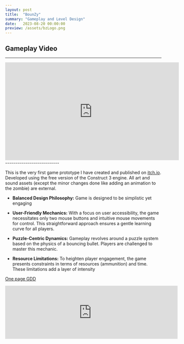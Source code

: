 ```yaml
---
layout: post
title:  "BounZy"
summary: "Gameplay and Level Design"
date:   2023-08-20 00:00:00
preview: /assets/bzLogo.png
---
```

## Gameplay Video
---------------------------
<iframe width="560" height="315" src="https://www.youtube.com/embed/GCEQFLVNEa8?si=iZXPhJ1JKPy0lYMH" title="YouTube video player" frameborder="0" allow="accelerometer; autoplay; clipboard-write; encrypted-media; gyroscope; picture-in-picture; web-share" allowfullscreen></iframe>
---------------------------

This is the very first game prototype I have created and published on [itch.io](https://htramu.itch.io/bounzy). Developed using the free version of the Construct 3 engine. All art and sound assets (except the minor changes done like adding an animation to the zombie) are external. 

* **Balanced Design Philosophy:** Game is designed to be simplistic yet engaging

* **User-Friendly Mechanics:** With a focus on user accessibility, the game necessitates only two mouse buttons and intuitive mouse movements for control. This straightforward approach ensures a gentle learning curve for all players.

* **Puzzle-Centric Dynamics:** Gameplay revolves around a puzzle system based on the physics of a bouncing bullet. Players are challenged to master this mechanic.

* **Resource Limitations:** To heighten player engagement, the game presents constraints in terms of resources (ammunition) and time. These limitations add a layer of intensity


[One page GDD](/assets/BounZy_one_page_GDD.pdf)

<iframe frameborder="0" src="https://itch.io/embed/2018236?border_width=3" width="556" height="171"><a href="https://htramu.itch.io/bounzy">BounZy by Umarth</a></iframe>
